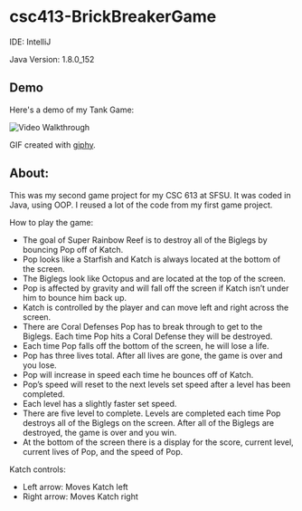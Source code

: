 # csc413-BrickBreakerGame

IDE: IntelliJ

Java Version: 1.8.0_152

## Demo 

Here's a demo of my Tank Game:

<img src='https://media.giphy.com/media/jUzczjUQDShWAcWOX3/giphy.gif' width='' alt='Video Walkthrough' />

GIF created with [giphy](https://giphy.com).

## About:

This was my second game project for my CSC 613 at SFSU. It was coded in Java, using OOP. I reused a lot of the code from my first game project.

How to play the game:

- The goal of Super Rainbow Reef is to destroy all of the Biglegs by bouncing Pop off of Katch.
- Pop looks like a Starfish and Katch is always located at the bottom of the screen.
- The Biglegs look like Octopus and are located at the top of the screen.
- Pop is affected by gravity and will fall off the screen if Katch isn’t under him to bounce him back up.
- Katch is controlled by the player and can move left and right across the screen. 
- There are Coral Defenses Pop has to break through to get to the Biglegs. Each time Pop hits a Coral Defense they will be destroyed. 
- Each time Pop falls off the bottom of the screen, he will lose a life. 
- Pop has three lives total. After all lives are gone, the game is over and you lose.
- Pop will increase in speed each time he bounces off of Katch.
- Pop’s speed will reset to the next levels set speed after a level has been completed.
- Each level has a slightly faster set speed.
- There are five level to complete. Levels are completed each time Pop destroys all of the Biglegs on the screen. After all of the Biglegs are destroyed, the game is over and you win.
- At the bottom of the screen there is a display for the score, current level, current lives of Pop, and the speed of Pop.

Katch controls:

- Left arrow: Moves Katch left
- Right arrow: Moves Katch right

